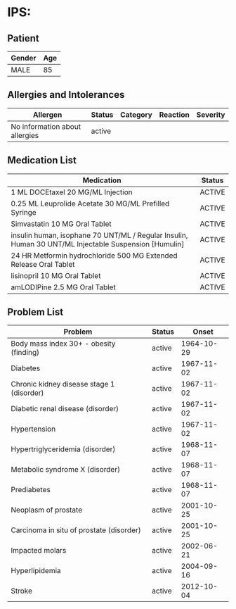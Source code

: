 # IPS:

## Patient

|Gender|Age|
|---|---|
|MALE|85|

## Allergies and Intolerances

|Allergen|Status|Category|Reaction|Severity|
|---|---|---|---|---|
|No information about allergies|active||||

## Medication List

|Medication|Status|
|---|---|
|1 ML DOCEtaxel 20 MG/ML Injection|ACTIVE|
|0.25 ML Leuprolide Acetate 30 MG/ML Prefilled Syringe|ACTIVE|
|Simvastatin 10 MG Oral Tablet|ACTIVE|
|insulin human, isophane 70 UNT/ML / Regular Insulin, Human 30 UNT/ML Injectable Suspension [Humulin]|ACTIVE|
|24 HR Metformin hydrochloride 500 MG Extended Release Oral Tablet|ACTIVE|
|lisinopril 10 MG Oral Tablet|ACTIVE|
|amLODIPine 2.5 MG Oral Tablet|ACTIVE|

## Problem List

|Problem|Status|Onset|
|---|---|---|
|Body mass index 30+ - obesity (finding)|active|1964-10-29|
|Diabetes|active|1967-11-02|
|Chronic kidney disease stage 1 (disorder)|active|1967-11-02|
|Diabetic renal disease (disorder)|active|1967-11-02|
|Hypertension|active|1967-11-02|
|Hypertriglyceridemia (disorder)|active|1968-11-07|
|Metabolic syndrome X (disorder)|active|1968-11-07|
|Prediabetes|active|1968-11-07|
|Neoplasm of prostate|active|2001-10-25|
|Carcinoma in situ of prostate (disorder)|active|2001-10-25|
|Impacted molars|active|2002-06-21|
|Hyperlipidemia|active|2004-09-16|
|Stroke|active|2012-10-04|
